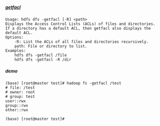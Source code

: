 
##### [getfacl](https://hadoop.apache.org/docs/r2.6.5/hadoop-project-dist/hadoop-common/FileSystemShell.html#getfacl)
```
Usage: hdfs dfs -getfacl [-R] <path>
Displays the Access Control Lists (ACLs) of files and directories.
If a directory has a default ACL, then getfacl also displays the default ACL.
Options:
    -R: List the ACLs of all files and directories recursively.
    path: File or directory to list.
Examples:
    hdfs dfs -getfacl /file
    hdfs dfs -getfacl -R /dir
```

##### demo
```
(base) [root@master test]# hadoop fs -getfacl /test
# file: /test
# owner: root
# group: test
user::rwx
group::rwx
other::rwx

(base) [root@master test]# 
```
    
    
    
